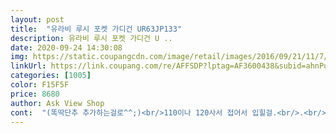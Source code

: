 ```yaml
---
layout: post 
title:  "유라비 루시 포켓 가디건 UR63JP133" 
description: 유라비 루시 포켓 가디건 U ..
date: 2020-09-24 14:30:08 
img: https://static.coupangcdn.com/image/retail/images/2016/09/21/11/7/197d724d-58b0-4495-b6a8-c223d4260fc3.jpg 
linkUrl: https://link.coupang.com/re/AFFSDP?lptag=AF3600438&subid=ahnPublicAsk&pageKey=7648432&itemId=33453088&vendorItemId=3049375032&traceid=V0-113-9b00b225ba96bb35 
categories: [1005] 
color: F15F5F 
price: 8680 
author: Ask View Shop 
cont:  "(똑딱단추 추가하는걸로^^;)<br/>110이나 120사서 접어서 입힐걸.<br/>.<br/>ㅜ.<br/>ㅜ<br/>15개월.<br/> 77센티.<br/> 12.<br/>5키로 평소 편하게 110을 입히지만.<br/>.<br/><br/>3장 시켜서 세탁해서... <br/>.<br/> 입혀야는데.<br/>ㅜ.<br/><br/>가격 대비 만족해요<br/>가격대비 훌륭한 착용감에 별5개와 적극추천을 하고 싶다.<br/>^^<br/>같은 디자인 머스타드 구매했었는데 첫째한테는 사이즈가 너무 딱 맞아 놔뒀다 둘째 입히려구요<br/>군데군데 실밥이 보이지만 금방 처리 가능해 괜찮아요<br/>나뒀다가 둘째 입히던지 해야겠어요<br/>날 쌀쌀해져 가디건 구매했어요<br/>너무 딱 맞아.<br/> 입힐때... <br/> 번거롭고<br/>단추도 단단하게 잘 달려있어서 좋다.<br/>.<br/><br/>배부분 단추가 벌어진다.<br/>ㅜ<br/>사이즈가 미스다.<br/>ㅜ.<br/>ㅜ<br/>색상 쨍하니 이쁘고 소재도 부드러워 괜찮아요<br/>세탁해도 안 줄어들고 소재는 괜찮아 한 철 입히기 좋을듯요<br/>실밥처리는 바로 하면되니 가격 대비 괜찮은 거 같아요<br/>아이 옷은 사이즈 참 어렵다.<br/><br/>역시 개월수 상관없이 몸무게와 키로... <br/>  시켜야는데.<br/>.<br/>ㅜ<br/>올해 7세 150 이상 큰 사이즈가 없고, 140구매했는데 체격이 큰 아이라 너무 딱맞더라구요<br/>유라비.<br/> 가격대비 좋은 가디건을 판다.<br/>.<br/><br/>좋은제품.<br/> 사이즈 실수없이 잘 주문하시길♡<br/>촉감이 좋고.<br/> 부드러워 신축성도 좋은데<br/>평을 보고... <br/> 구입해도 내아이에게는 100퍼 적용이 아니기에... <br/><br/>" 
---
```

